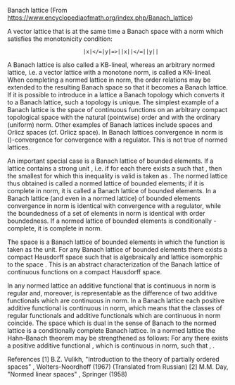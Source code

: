 Banach lattice 
(From https://www.encyclopediaofmath.org/index.php/Banach_lattice)

A vector lattice that is at the same time a Banach space with a norm which satisfies the monotonicity condition:

                        
                            |x|</=|y|=>||x||</=||y||
                              

A Banach lattice is also called a KB-lineal, whereas an arbitrary normed lattice, i.e. a vector lattice with a monotone norm, is called a KN-lineal. When completing a normed lattice in norm, the order relations may be extended to the resulting Banach space so that it becomes a Banach lattice. If it is possible to introduce in a lattice a Banach topology which converts it to a Banach lattice, such a topology is unique. The simplest example of a Banach lattice is the space  of continuous functions on an arbitrary compact topological space  with the natural (pointwise) order and with the ordinary (uniform) norm. Other examples of Banach lattices include  spaces and Orlicz spaces (cf. Orlicz space). In Banach lattices convergence in norm is ()-convergence for convergence with a regulator. This is not true of normed lattices.

An important special case is a Banach lattice of bounded elements. If a lattice  contains a strong unit , i.e. if for each  there exists a  such that , then the smallest  for which this inequality is valid is taken as . The normed lattice thus obtained is called a normed lattice of bounded elements; if it is complete in norm, it is called a Banach lattice of bounded elements. In a Banach lattice (and even in a normed lattice) of bounded elements convergence in norm is identical with convergence with a regulator, while the boundedness of a set of elements in norm is identical with order boundedness. If a normed lattice of bounded elements is conditionally -complete, it is complete in norm.

The space  is a Banach lattice of bounded elements in which the function  is taken as the unit. For any Banach lattice  of bounded elements there exists a compact Hausdorff space  such that  is algebraically and lattice isomorphic to the space . This is an abstract characterization of the Banach lattice of continuous functions on a compact Hausdorff space.

In any normed lattice an additive functional that is continuous in norm is regular and, moreover, is representable as the difference of two additive functionals which are continuous in norm. In a Banach lattice each positive additive functional is continuous in norm, which means that the classes of regular functionals and additive functionals which are continuous in norm coincide. The space  which is dual in the sense of Banach to the normed lattice  is a conditionally complete Banach lattice. In a normed lattice the Hahn–Banach theorem may be strengthened as follows: For any  there exists a positive additive functional , which is continuous in norm, such that , .

References
[1]	B.Z. Vulikh, "Introduction to the theory of partially ordered spaces" , Wolters-Noordhoff (1967) (Translated from Russian)
[2]	M.M. Day, "Normed linear spaces" , Springer (1958)
